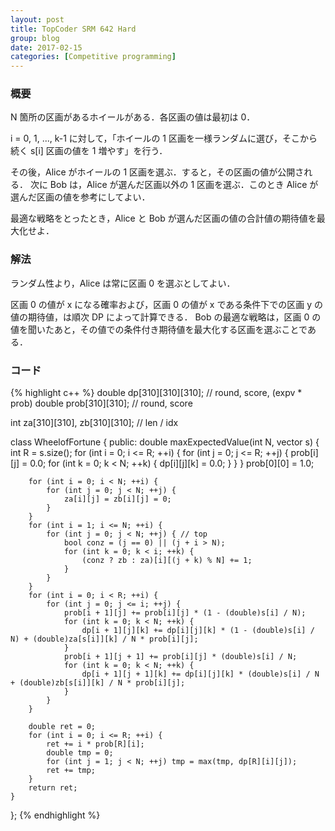 ```yaml
---
layout: post
title: TopCoder SRM 642 Hard
group: blog
date: 2017-02-15
categories: [Competitive programming]
---
```


### 概要
N 箇所の区画があるホイールがある．各区画の値は最初は 0．

i = 0, 1, ..., k-1 に対して，「ホイールの 1 区画を一様ランダムに選び，そこから続く s[i] 区画の値を 1 増やす」を行う．

その後，Alice がホイールの 1 区画を選ぶ．すると，その区画の値が公開される．
次に Bob は，Alice が選んだ区画以外の 1 区画を選ぶ．このとき Alice が選んだ区画の値を参考にしてよい．

最適な戦略をとったとき，Alice と Bob が選んだ区画の値の合計値の期待値を最大化せよ．

### 解法
ランダム性より，Alice は常に区画 0 を選ぶとしてよい．

区画 0 の値が x になる確率および，区画 0 の値が x である条件下での区画 y の値の期待値，は順次 DP によって計算できる．
Bob の最適な戦略は，区画 0 の値を聞いたあと，その値での条件付き期待値を最大化する区画を選ぶことである．

### コード
{% highlight c++ %}
double dp[310][310][310]; // round, score, (expv * prob)
double prob[310][310]; // round, score

int za[310][310], zb[310][310]; // len / idx

class WheelofFortune {
public:
    double maxExpectedValue(int N, vector <int> s) {
		int R = s.size();
		for (int i = 0; i <= R; ++i) {
			for (int j = 0; j <= R; ++j) {
				prob[i][j] = 0.0;
				for (int k = 0; k < N; ++k) {
					dp[i][j][k] = 0.0;
				}
			}
		}
		prob[0][0] = 1.0;

		for (int i = 0; i < N; ++i) {
			for (int j = 0; j < N; ++j) {
				za[i][j] = zb[i][j] = 0;
			}
		}
		for (int i = 1; i <= N; ++i) {
			for (int j = 0; j < N; ++j) { // top
				bool conz = (j == 0) || (j + i > N);
				for (int k = 0; k < i; ++k) {
					(conz ? zb : za)[i][(j + k) % N] += 1;
				}
			}
		}
		for (int i = 0; i < R; ++i) {
			for (int j = 0; j <= i; ++j) {
				prob[i + 1][j] += prob[i][j] * (1 - (double)s[i] / N);
				for (int k = 0; k < N; ++k) {
					dp[i + 1][j][k] += dp[i][j][k] * (1 - (double)s[i] / N) + (double)za[s[i]][k] / N * prob[i][j];
				}
				prob[i + 1][j + 1] += prob[i][j] * (double)s[i] / N;
				for (int k = 0; k < N; ++k) {
					dp[i + 1][j + 1][k] += dp[i][j][k] * (double)s[i] / N + (double)zb[s[i]][k] / N * prob[i][j];
				}
			}
		}

		double ret = 0;
		for (int i = 0; i <= R; ++i) {
			ret += i * prob[R][i];
			double tmp = 0;
			for (int j = 1; j < N; ++j) tmp = max(tmp, dp[R][i][j]);
			ret += tmp;
		}
		return ret;
    }
};
{% endhighlight %}

